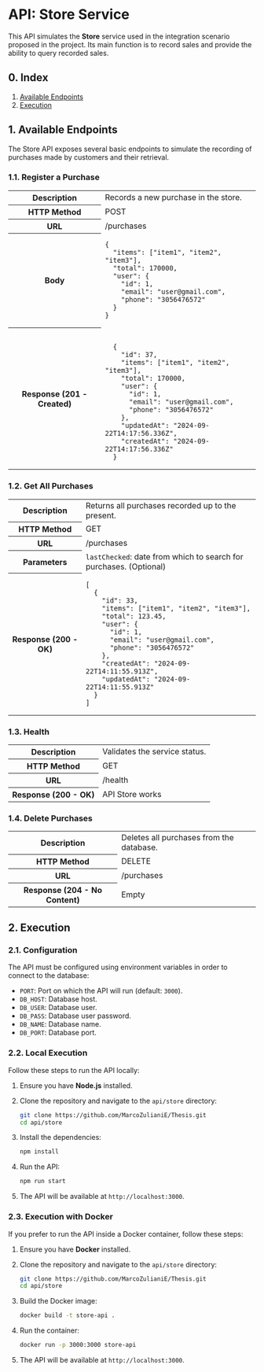 # API: Store Service

This API simulates the **Store** service used in the integration scenario proposed in the project. Its main function is to record sales and provide the ability to query recorded sales.

## 0. Index

1. [Available Endpoints](#1-available-endpoints)
2. [Execution](#2-execution)

## 1. Available Endpoints

The Store API exposes several basic endpoints to simulate the recording of purchases made by customers and their retrieval.

### 1.1. Register a Purchase

<table>
  <tr>
    <th>Description</th>
    <td>Records a new purchase in the store.</td>
  </tr>
  <tr>
    <th>HTTP Method</th>
    <td>POST</td>
  </tr>
  <tr>
    <th>URL</th>
    <td>/purchases</td>
  </tr>
  <tr>
    <th>Body</th>
    <td>
      <pre><code>{
  "items": ["item1", "item2", "item3"],
  "total": 170000,
  "user": {
    "id": 1,
    "email": "user@gmail.com",
    "phone": "3056476572"
  }
}</code></pre>
    </td>
  </tr>
  <tr>
    <th>Response (201 - Created)</th>
    <td>
      <pre><code>
  {
    "id": 37,
    "items": ["item1", "item2", "item3"],
    "total": 170000,
    "user": {
      "id": 1,
      "email": "user@gmail.com",
      "phone": "3056476572"
    },
    "updatedAt": "2024-09-22T14:17:56.336Z",
    "createdAt": "2024-09-22T14:17:56.336Z"
  }
</code></pre>
    </td>
  </tr>
</table>

### 1.2. Get All Purchases

<table>
  <tr>
    <th>Description</th>
    <td>Returns all purchases recorded up to the present.</td>
  </tr>
  <tr>
    <th>HTTP Method</th>
    <td>GET</td>
  </tr>
  <tr>
    <th>URL</th>
    <td>/purchases</td>
  </tr>
  <tr>
    <th>Parameters</th>
    <td><code>lastChecked</code>: date from which to search for purchases. (Optional)</td>
  </tr>
  <tr>
    <th>Response (200 - OK)</th>
    <td>
      <pre><code>[
  {
    "id": 33,
    "items": ["item1", "item2", "item3"],
    "total": 123.45,
    "user": {
      "id": 1,
      "email": "user@gmail.com",
      "phone": "3056476572"
    },
    "createdAt": "2024-09-22T14:11:55.913Z",
    "updatedAt": "2024-09-22T14:11:55.913Z"
  }
]</code></pre>
    </td>
  </tr>
</table>

### 1.3. Health

<table>
  <tr>
    <th>Description</th>
    <td>Validates the service status.</td>
  </tr>
  <tr>
    <th>HTTP Method</th>
    <td>GET</td>
  </tr>
  <tr>
    <th>URL</th>
    <td>/health</td>
  </tr>
  <tr>
    <th>Response (200 - OK)</th>
    <td>API Store works</td>
  </tr>
</table>

### 1.4. Delete Purchases

<table>
  <tr>
    <th>Description</th>
    <td>Deletes all purchases from the database.</td>
  </tr>
  <tr>
    <th>HTTP Method</th>
    <td>DELETE</td>
  </tr>
  <tr>
    <th>URL</th>
    <td>/purchases</td>
  </tr>
  <tr>
    <th>Response (204 - No Content)</th>
    <td>Empty</td>
  </tr>
</table>

## 2. Execution

### 2.1. Configuration

The API must be configured using environment variables in order to connect to the database:

- `PORT`: Port on which the API will run (default: `3000`).
- `DB_HOST`: Database host.
- `DB_USER`: Database user.
- `DB_PASS`: Database user password.
- `DB_NAME`: Database name.
- `DB_PORT`: Database port.

### 2.2. Local Execution

Follow these steps to run the API locally:

1. Ensure you have **Node.js** installed.

2. Clone the repository and navigate to the `api/store` directory:

   ```bash
   git clone https://github.com/MarcoZulianiE/Thesis.git
   cd api/store
   ```

3. Install the dependencies:

   ```bash
   npm install
   ```

4. Run the API:

   ```bash
   npm run start
   ```

5. The API will be available at `http://localhost:3000`.

### 2.3. Execution with Docker

If you prefer to run the API inside a Docker container, follow these steps:

1. Ensure you have **Docker** installed.

2. Clone the repository and navigate to the `api/store` directory:

   ```bash
   git clone https://github.com/MarcoZulianiE/Thesis.git
   cd api/store
   ```

3. Build the Docker image:

   ```bash
   docker build -t store-api .
   ```

4. Run the container:

   ```bash
   docker run -p 3000:3000 store-api
   ```

5. The API will be available at `http://localhost:3000`.
